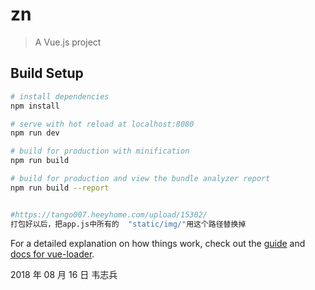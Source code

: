 # zn

> A Vue.js project

## Build Setup

``` bash
# install dependencies
npm install

# serve with hot reload at localhost:8080
npm run dev

# build for production with minification
npm run build

# build for production and view the bundle analyzer report
npm run build --report


#https://tango007.heeyhome.com/upload/15302/
打包好以后，把app.js中所有的  "static/img/"用这个路径替换掉
```


For a detailed explanation on how things work, check out the [guide](http://vuejs-templates.github.io/webpack/) and [docs for vue-loader](http://vuejs.github.io/vue-loader).


2018 年 08 月 16 日 韦志兵
